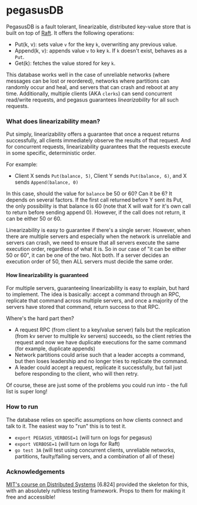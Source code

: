 # pegasusDB
PegasusDB is a fault tolerant, linearizable, distributed key-value store that is built on top of [Raft](https://github.com/a3y3/Raft). It offers the following operations:
- Put(k, v): sets value `v` for the key `k`, overwriting any previous value.  
- Append(k, v): appends value `v` to key `k`. If `k` doesn't exist, behaves as a `Put`.
- Get(k): fetches the value stored for key `k`.

This database works well in the case of unreliable networks (where messages can be lost or reordered), networks where partitions can randomly occur and heal, and servers that can crash and reboot at any time. Additionally, multiple clients (AKA `clerks`) can send concurrent read/write requests, and pegasus guarantees _linearizability_ for all such requests.

### What does linearizability mean?
Put simply, linearizability offers a guarantee that once a request returns successfully, all clients immediately observe the results of that request. And for concurrent requests, linearizability guarantees that the requests execute in some specific, deterministic order.

For example:
- Client X sends `Put(balance, 5)`, Client Y sends `Put(balance, 6)`, and X sends `Append(balance, 0)`

In this case, should the value for `balance` be 50 or 60? Can it be 6? It depends on several factors. If the first call returned before Y sent its Put, the only possibility is that balance is 60 (note that X will wait for it's own call to return before sending append 0). However, if the call does not return, it can be either 50 or 60.

Linearizability is easy to guarantee if there's a single server. However, when there are multiple servers and especially when the network is unreliable and servers can crash, we need to ensure that all servers execute the same execution order, regardless of what it is. So in our case of "it can be either 50 or 60", it can be one of the two. Not both. If a server decides an execution order of 50, then ALL servers must decide the same order.

#### How linearizability is guaranteed
For multiple servers, guaranteeing linearizability is easy to explain, but hard to implement. The idea is basically: accept a command through an RPC, replicate that command across multiple servers, and once a majority of the servers have stored that command, return success to that RPC.

Where's the hard part then?
- A request RPC (from client to a key/value server) fails but the replication (from kv server to multiple kv servers) succeeds, so the client retries the request and now we have duplicate executions for the same command (for example, duplicate appends)
- Network partitions could arise such that a leader accepts a command, but then loses leadership and no longer tries to replicate the command.
- A leader could accept a request, replicate it successfully, but fail just before responding to the client, who will then retry.

Of course, these are just some of the problems you could run into - the full list is super long!

### How to run
The database relies on specific assumptions on how clients connect and talk to it. The easiest way to "run" this is to test it.
- `export PEGASUS_VERBOSE=1` (will turn on logs for pegasus)
- `export VERBOSE=1` (will turn on logs for Raft)
- `go test 3A` (will test using concurrent clients, unreliable networks, partitions, faulty/failing servers, and a combination of all of these)

### Acknowledgements
[MIT's course on Distributed Systems](https://pdos.csail.mit.edu/6.824/labs/lab-raft.html) \[6.824\] provided the skeleton for this, with an absolutely ruthless testing framework. Props to them for making it free and accessible! 
